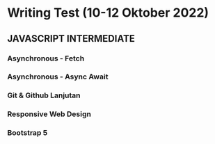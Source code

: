 # Writing Test (10-12 Oktober 2022)

## JAVASCRIPT INTERMEDIATE

### Asynchronous - Fetch
### Asynchronous - Async Await
### Git & Github Lanjutan
### Responsive Web Design
### Bootstrap 5